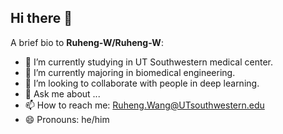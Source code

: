 ## Hi there 👋


A brief bio to **Ruheng-W/Ruheng-W**:

- 🔭 I’m currently studying in UT Southwestern medical center.
- 🌱 I’m currently majoring in biomedical engineering.
- 👯 I’m looking to collaborate with people in deep learning.
- 💬 Ask me about ...
- 📫 How to reach me: Ruheng.Wang@UTsouthwestern.edu
- 😄 Pronouns: he/him
